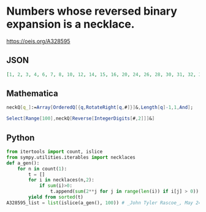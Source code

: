 # Numbers whose reversed binary expansion is a necklace\.
https://oeis.org/A328595
## JSON
```JSON
[1, 2, 3, 4, 6, 7, 8, 10, 12, 14, 15, 16, 20, 24, 26, 28, 30, 31, 32, 36, 40, 42, 44, 48, 52, 54, 56, 58, 60, 62, 63, 64, 72, 80, 84, 88, 92, 96, 100, 104, 106, 108, 112, 116, 118, 120, 122, 124, 126, 127, 128, 136, 144, 152, 160, 164, 168, 170, 172, 176, 180]
```
## Mathematica
```Mathematica
neckQ[q_]:=Array[OrderedQ[{q,RotateRight[q,#]}]&,Length[q]-1,1,And];
```
```Mathematica
Select[Range[100],neckQ[Reverse[IntegerDigits[#,2]]]&]
```
## Python
```Python
from itertools import count, islice
from sympy.utilities.iterables import necklaces
def a_gen():
    for n in count(1):
        t = []
        for i in necklaces(n,2):
            if sum(i)>0:
                t.append(sum(2**j for j in range(len(i)) if i[j] > 0))
        yield from sorted(t)
A328595_list = list(islice(a_gen(), 100)) # _John Tyler Rascoe_, May 24 2024
```

